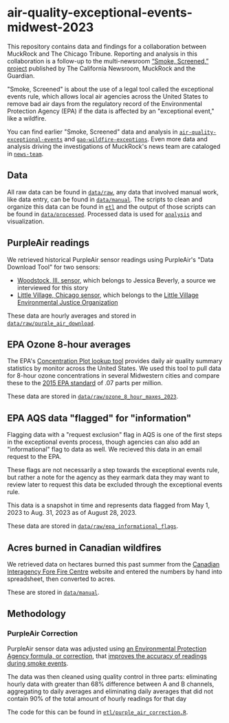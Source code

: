 # air-quality-exceptional-events-midwest-2023

This repository contains data and findings for a collaboration between MuckRock and The Chicago Tribune. Reporting and analysis in this collaboration is a follow-up to the multi-newsroom [“Smoke, Screened,” project](https://www.muckrock.com/project/smoke-screened-the-clean-air-acts-dirty-secret-1117/) published by The California Newsroom, MuckRock and the Guardian. 

"Smoke, Screened" is about the use of a legal tool called the exceptional events rule, which allows local air agencies across the United States to remove bad air days from the regulatory record of the Environmental Protection Agency (EPA) if the data is affected by an "exceptional event," like a wildfire.

You can find earlier "Smoke, Screened" data and analysis in [`air-quality-exceptional-events`](https://github.com/MuckRock/air-quality-exceptional-events) and [`gao-wildfire-exceptions`](https://github.com/MuckRock/gao-wildfire-exceptions). Even more data and analysis driving the investigations of MuckRock's news team are cataloged in [`news-team`](https://github.com/MuckRock/news-team).

## Data 
All raw data can be found in [`data/raw`](data/raw), any data that involved manual work, like data entry, can be found in [`data/manual`](data/manual). The scripts to clean and organize this data can be found in [`etl`](etl) and the output of those scripts can be found in [`data/processed`](data/processed). Processed data is used for [`analysis`](analysis) and visualization.

## PurpleAir readings
We retrieved historical PurpleAir sensor readings using PurpleAir's "Data Download Tool" for two sensors: 
- [Woodstock, Ill. sensor](https://map.purpleair.com/1/a/ls/mAQI/a10/p604800/cC0?select=169723#14.06/42.31516/-88.46578), which belongs to Jessica Beverly, a source we interviewed for this story
- [Little Village, Chicago sensor](https://map.purpleair.com/1/a/ls/mAQI/a10/p604800/cC0?select=7920#12.91/41.85461/-87.7342), which belongs to the [Little Village Environmental Justice Organization](http://www.lvejo.org/)

These data are hourly averages and stored in [`data/raw/purple_air_download`](data/raw/purple_air_download). 
## EPA Ozone 8-hour averages
The EPA's [Concentration Plot lookup tool](https://www.epa.gov/outdoor-air-quality-data/air-data-concentration-plot) provides daily air quality summary statistics by monitor across the United States. We used this tool to pull data for 8-hour ozone concentrations in several Midwestern cities and compare these to the [2015 EPA standard](https://www.epa.gov/ground-level-ozone-pollution/ozone-national-ambient-air-quality-standards-naaqs) of .07 parts per million. 

These data are stored in [`data/raw/ozone_8_hour_maxes_2023`](data/raw/ozone_8_hour_maxes_2023). 
## EPA AQS data "flagged" for "information" 
Flagging data with a "request exclusion" flag in AQS is one of the first steps in the exceptional events process, though agencies can also add an "informational" flag to data as well. We recieved this data in an email request to the EPA. 

These flags are not necessarily a step towards the exceptional events rule, but rather a note for the agency as they earmark data they may want to review later to request this data be excluded through the exceptional events rule.

This data is a snapshot in time and represents data flagged from May 1, 2023 to Aug. 31, 2023 as of August 28, 2023.

These data are stored in [`data/raw/epa_informational_flags`](data/raw/epa_informational_flags).

## Acres burned in Canadian wildfires 
We retrieved data on hectares burned this past summer from the  [Canadian Interagency Fore Fire Centre](https://ciffc.net/statistics) website and entered the numbers by hand into spreadsheet, then converted to acres. 

These are stored in [`data/manual`](data/manual). 

## Methodology 

### PurpleAir Correction 
PurpleAir sensor data was adjusted using [an Environmental Protection Agency formula, or correction](https://cfpub.epa.gov/si/si_public_record_report.cfm?dirEntryId=353088&Lab=CEMM), that [improves the accuracy of readings during smoke events](https://community.purpleair.com/t/is-there-a-field-that-returns-data-with-us-epa-pm2-5-conversion-formula-applied/4593). 

The data was then cleaned using quality control in three parts: eliminating hourly data with greater than 68% difference between A and B channels, aggregating to daily averages and eliminating daily averages that did not contain 90% of the total amount of hourly readings for that day


The code for this can be found in [`etl/purple_air_correction.R`](etl/purple_air_correction.R). 
